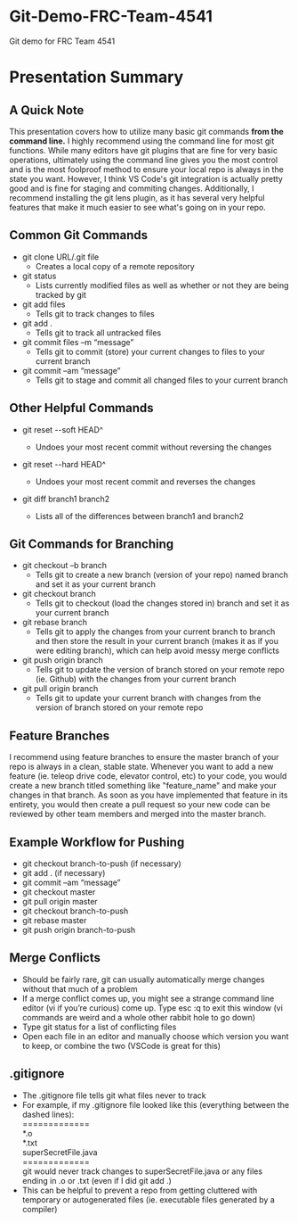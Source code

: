 # Git-Demo-FRC-Team-4541
Git demo for FRC Team 4541

# Presentation Summary
## A Quick Note
This presentation covers how to utilize many basic git commands **from the command line.** I highly recommend using the command line for most git functions.  While many editors have git plugins that are fine for very basic operations, ultimately using the command line gives you the most control and is the most foolproof method to ensure your local repo is always in the state you want.  However, I think VS Code's git integration is actually pretty good and is fine for staging and commiting changes. Additionally, I recommend installing the git lens plugin, as it has several very helpful features that make it much easier to see what's going on in your repo.
## Common Git Commands
* git clone URL/.git file
  * Creates a local copy of a remote repository
* git status
  * Lists currently modified files as well as whether or not they are being tracked by git
* git add files
  * Tells git to track changes to files
* git add .
  * Tells git to track all untracked files
* git commit files –m “message”
  * Tells git to commit (store) your current changes to files to your current branch
* git commit –am “message”
  * Tells git to stage and commit all changed files to your current branch
## Other Helpful Commands
* git reset --soft HEAD^
  * Undoes your most recent commit without reversing the changes
* git reset --hard HEAD^
  * Undoes your most recent commit and reverses the changes
  
* git diff branch1 branch2
  * Lists all of the differences between branch1 and branch2
## Git Commands for Branching
* git checkout –b branch
  * Tells git to create a new branch (version of your repo) named branch and set it as your current branch
* git checkout branch
  * Tells git to checkout (load the changes stored in) branch and set it as your current branch
* git rebase branch
  * Tells git to apply the changes from your current branch to branch and then store the result in your current branch (makes it as if you were editing branch), which can help avoid messy merge conflicts
* git push origin branch
  * Tells git to update the version of branch stored on your remote repo (ie. Github) with the changes from your current branch
* git pull origin branch
  * Tells git to update your current branch with changes from the version of branch stored on your remote repo
## Feature Branches
I recommend using feature branches to ensure the master branch of your repo is always in a clean, stable state.  Whenever you want to add a new feature (ie. teleop drive code, elevator control, etc) to your code, you would create a new branch titled something like "feature_name" and make your changes in that branch. As soon as you have implemented that feature in its entirety, you would then create a pull request so your new code can be reviewed by other team members and merged into the master branch.
## Example Workflow for Pushing
* git checkout branch-to-push (if necessary)
* git add . (if necessary)
* git commit –am “message”
* git checkout master
* git pull origin master
* git checkout branch-to-push
* git rebase master
* git push origin branch-to-push
## Merge Conflicts
* Should be fairly rare, git can usually automatically merge changes without that much of a problem
* If a merge conflict comes up, you might see a strange command line editor (vi if you’re curious) come up.  Type esc :q to exit this window (vi commands are weird and a whole other rabbit hole to go down)
* Type git status for a list of conflicting files
* Open each file in an editor and manually choose which version you want to keep, or combine the two (VSCode is great for this) 
## .gitignore
* The .gitignore file tells git what files never to track  
* For example, if my .gitignore file looked like this (everything between the dashed lines):  
=============  
*.o  
*.txt  
superSecretFile.java  
=============  
  git would never track changes to superSecretFile.java or any files ending in .o or .txt (even if I did git add .)  
* This can be helpful to prevent a repo from getting cluttered with temporary or autogenerated files (ie. executable files generated by a compiler)



